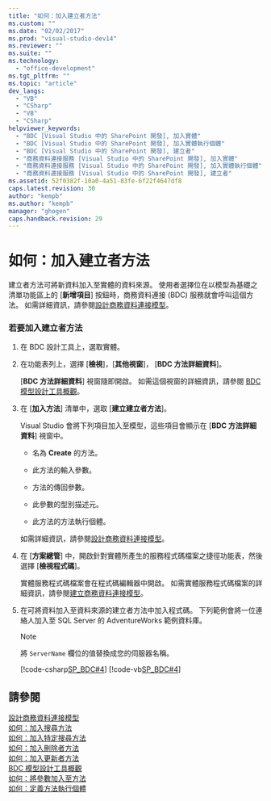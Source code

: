 ```yaml
---
title: "如何：加入建立者方法"
ms.custom: ""
ms.date: "02/02/2017"
ms.prod: "visual-studio-dev14"
ms.reviewer: ""
ms.suite: ""
ms.technology: 
  - "office-development"
ms.tgt_pltfrm: ""
ms.topic: "article"
dev_langs: 
  - "VB"
  - "CSharp"
  - "VB"
  - "CSharp"
helpviewer_keywords: 
  - "BDC [Visual Studio 中的 SharePoint 開發], 加入實體"
  - "BDC [Visual Studio 中的 SharePoint 開發], 加入實體執行個體"
  - "BDC [Visual Studio 中的 SharePoint 開發], 建立者"
  - "商務資料連接服務 [Visual Studio 中的 SharePoint 開發], 加入實體"
  - "商務資料連接服務 [Visual Studio 中的 SharePoint 開發], 加入實體執行個體"
  - "商務資料連接服務 [Visual Studio 中的 SharePoint 開發], 建立者"
ms.assetid: 52f0382f-10a0-4a51-83fe-6f22f4647df8
caps.latest.revision: 30
author: "kempb"
ms.author: "kempb"
manager: "ghogen"
caps.handback.revision: 29
---
```

# 如何：加入建立者方法
  建立者方法可將新資料加入至實體的資料來源。  使用者選擇位在以模型為基礎之清單功能區上的 \[**新增項目**\] 按鈕時，商務資料連接 \(BDC\) 服務就會呼叫這個方法。  如需詳細資訊，請參閱[設計商務資料連接模型](../sharepoint/designing-a-business-data-connectivity-model.md)。  
  
### 若要加入建立者方法  
  
1.  在 BDC 設計工具上，選取實體。  
  
2.  在功能表列上，選擇 \[**檢視**\]，\[**其他視窗**\]， \[**BDC 方法詳細資料**\]。  
  
     \[**BDC 方法詳細資料**\] 視窗隨即開啟。  如需這個視窗的詳細資訊，請參閱 [BDC 模型設計工具概觀](../sharepoint/bdc-model-design-tools-overview.md)。  
  
3.  在 \[**加入方法**\] 清單中，選取 \[**建立建立者方法**\]。  
  
     Visual Studio 會將下列項目加入至模型，這些項目會顯示在 \[**BDC 方法詳細資料**\] 視窗中。  
  
    -   名為 **Create** 的方法。  
  
    -   此方法的輸入參數。  
  
    -   方法的傳回參數。  
  
    -   此參數的型別描述元。  
  
    -   此方法的方法執行個體。  
  
     如需詳細資訊，請參閱[設計商務資料連接模型](../sharepoint/designing-a-business-data-connectivity-model.md)。  
  
4.  在 \[**方案總管**\] 中，開啟針對實體所產生的服務程式碼檔案之捷徑功能表，然後選擇 \[**檢視程式碼**\]。  
  
     實體服務程式碼檔案會在程式碼編輯器中開啟。  如需實體服務程式碼檔案的詳細資訊，請參閱[建立商務資料連接模型](../sharepoint/creating-a-business-data-connectivity-model.md)。  
  
5.  在可將資料加入至資料來源的建立者方法中加入程式碼。  下列範例會將一位連絡人加入至 SQL Server 的 AdventureWorks 範例資料庫。  
  
    > [!NOTE]  
    >  將 `ServerName` 欄位的值替換成您的伺服器名稱。  
  
     [!code-csharp[SP_BDC#4](../snippets/csharp/VS_Snippets_OfficeSP/sp_bdc/CS/bdcmodel1/contactservice.cs#4)]
     [!code-vb[SP_BDC#4](../snippets/visualbasic/VS_Snippets_OfficeSP/sp_bdc/VB/bdcmodel1/contactservice.vb#4)]  
  
## 請參閱  
 [設計商務資料連接模型](../sharepoint/designing-a-business-data-connectivity-model.md)   
 [如何：加入搜尋方法](../sharepoint/how-to-add-a-finder-method.md)   
 [如何：加入特定搜尋方法](../sharepoint/how-to-add-a-specific-finder-method.md)   
 [如何：加入刪除者方法](../sharepoint/how-to-add-a-deleter-method.md)   
 [如何：加入更新者方法](../sharepoint/how-to-add-an-updater-method.md)   
 [BDC 模型設計工具概觀](../sharepoint/bdc-model-design-tools-overview.md)   
 [如何：將參數加入至方法](../sharepoint/how-to-add-a-parameter-to-a-method.md)   
 [如何：定義方法執行個體](../sharepoint/how-to-define-a-method-instance.md)  
  
  